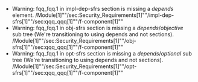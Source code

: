 * Warning: fqq_fqq.1 in impl-dep-sfrs section is missing a _depends_ element. /Module[1]""/sec:Security_Requirements[1]""/impl-dep-sfrs[1]""/sec:qqq_qqq[1]""/f-component[1]""
* Warning: fqq_fqq.1 in obj-sfrs section is missing a _depends_/_objective_ sub tree (We're transitioning to using depends and not sections). /Module[1]""/sec:Security_Requirements[1]""/obj-sfrs[1]""/sec:qqq_qqq[1]""/f-component[1]""
* Warning: fqq_fqq.1 in opt-sfrs section is missing a _depends_/_optional_ sub tree (We're transitioning to using depends and not sections). /Module[1]""/sec:Security_Requirements[1]""/opt-sfrs[1]""/sec:qqq_qqq[1]""/f-component[1]""
